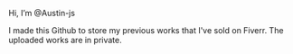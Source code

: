 Hi, I’m @Austin-js

I made this Github to store my previous works that I've sold on Fiverr. The uploaded works are in private.
